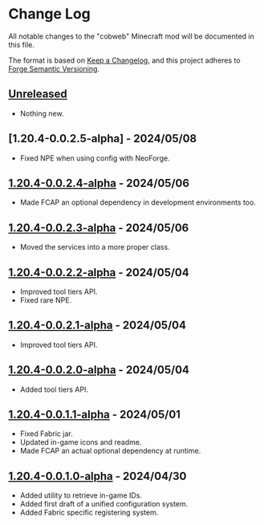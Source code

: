 # Change Log

All notable changes to the "cobweb" Minecraft mod will be documented in this file.

The format is based on [Keep a Changelog](https://keepachangelog.com/en/1.0.0/),
and this project adheres to [Forge Semantic Versioning](https://mcforge.readthedocs.io/en/latest/gettingstarted/versioning/#versioning).

## [Unreleased]

- Nothing new.

## [1.20.4-0.0.2.5-alpha] - 2024/05/08

- Fixed NPE when using config with NeoForge.

## [1.20.4-0.0.2.4-alpha] - 2024/05/06

- Made FCAP an optional dependency in development environments too.

## [1.20.4-0.0.2.3-alpha] - 2024/05/06

- Moved the services into a more proper class.

## [1.20.4-0.0.2.2-alpha] - 2024/05/04

- Improved tool tiers API.
- Fixed rare NPE.

## [1.20.4-0.0.2.1-alpha] - 2024/05/04

- Improved tool tiers API.

## [1.20.4-0.0.2.0-alpha] - 2024/05/04

- Added tool tiers API.

## [1.20.4-0.0.1.1-alpha] - 2024/05/01

- Fixed Fabric jar.
- Updated in-game icons and readme.
- Made FCAP an actual optional dependency at runtime.

## [1.20.4-0.0.1.0-alpha] - 2024/04/30

- Added utility to retrieve in-game IDs.
- Added first draft of a unified configuration system.
- Added Fabric specific registering system.

[Unreleased]: https://github.com/crystal-nest/cobweb
[README]: https://github.com/crystal-nest/cobweb#readme

[1.20.4-0.0.2.4-alpha]: https://github.com/crystal-nest/cobweb/releases/tag/v1.20.4-0.0.2.4-alpha
[1.20.4-0.0.2.3-alpha]: https://github.com/crystal-nest/cobweb/releases/tag/v1.20.4-0.0.2.3-alpha
[1.20.4-0.0.2.2-alpha]: https://github.com/crystal-nest/cobweb/releases/tag/v1.20.4-0.0.2.2-alpha
[1.20.4-0.0.2.1-alpha]: https://github.com/crystal-nest/cobweb/releases/tag/v1.20.4-0.0.2.1-alpha
[1.20.4-0.0.2.0-alpha]: https://github.com/crystal-nest/cobweb/releases/tag/v1.20.4-0.0.2.0-alpha
[1.20.4-0.0.1.1-alpha]: https://github.com/crystal-nest/cobweb/releases/tag/v1.20.4-0.0.1.1-alpha
[1.20.4-0.0.1.0-alpha]: https://github.com/crystal-nest/cobweb/releases/tag/v1.20.4-0.0.1.0-alpha
